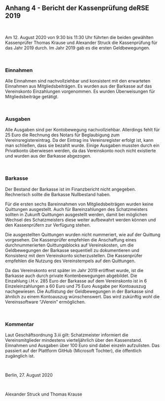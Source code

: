Anhang 4 - Bericht der Kassenprüfung deRSE 2019
-----------------------------------------------

 

Am 12. August 2020 von 9:30 bis 11:30 Uhr führten die beiden gewählten
Kassenprüfer Thomas Krause und Alexander Struck die Kassenprüfung für das Jahr
2019 durch. Im Jahr 2019 gab es die ersten Geldbewegungen.

 

### Einnahmen

Alle Einnahmen sind nachvollziehbar und konsistent mit den erwarteten Einnahmen
aus Mitgliedsbeiträgen. Es wurden aus der Barkasse auf das Vereinskonto
Einzahlungen vorgenommen. Es wurden Überweisungen für Mitgliedsbeiträge
getätigt.

 

### Ausgaben

Alle Ausgaben sind per Kontobewegung nachvollziehbar. Allerdings fehlt für 25
Euro die Rechnung des Notars für Beglaubigung zum Vereinsregistereintrag. Da der
Eintrag ins Vereinsregister erfolgt ist, kann man schließen, dass sie bezahlt
wurde. Einige Ausgaben mussten durch ein Privatkonto überwiesen werden, da das
Vereinskonto noch nicht existierte und wurden aus der Barkasse abgezogen.

 

### Barkasse

Der Bestand der Barkasse ist im Finanzbericht nicht angegeben. Rechnerisch
sollte die Barkasse Nullbestand haben.

Für die ersten sechs Bareinnahmen von Mitgliedsbeiträgen wurden keine Quittungen
ausgestellt. Auch für Bareinzahlungen des Schatzmeisters sollten in Zukunft
Quittungen ausgestellt werden, damit bei möglichen Wechsel des Schatzmeisters
diese weiter aufbewahrt werden können und den Kassenprüfern zur Verfügung
stehen.

Die ausgestellten Quittungen wurden nicht nummeriert, wie auf der Quittung
vorgesehen. Die Kassenprüfer empfehlen die Anschaffung eines durchnummerierten
Quittungsblocks auf Vereinskosten, um die Geldbewegungen der Barkasse
sequentiell zu dokumentieren und Konsistenz mit dem Vereinskonto
sicherzustellen. Die Kassenprüfer empfehlen die Nutzung des Vereinstempels auf
den Quittungen.

Da das Vereinskonto erst später im Jahr 2019 eröffnet wurde, ist die Barkasse
auch durch private Kontenbewegungen abgebildet. Die Einzahlung i.H.v. 285 Euro
der Barkasse auf dem Vereinskonto ist in 6 Einzeleinzahlungen a 60 Euro und 75
Euro Ausgabe per Kontoauszug nachgewiesen. Die Auflistung der Geldbewegungen in
der Barkasse sind ähnlich zu einem Kontoauszug wünschenswert. Das wird zukünftig
wohl die Vereinssoftware “JVerein” ermöglichen.

 

### Kommentar

Laut Geschäftsordnung 3.iii gilt: Schatzmeister informiert die Vereinsmitglieder
mindestens vierteljährlich über den Kassenstand. Einnahmen und Ausgaben über 100
Euro sind dabei einzeln aufzulisten. Das passiert auf der Plattform GitHub
(Microsoft Tochter), die öffentlich zugänglich ist.

 

Berlin, 27. August 2020

 

Alexander Struck und Thomas Krause

 

 
